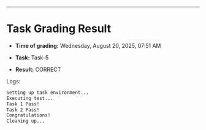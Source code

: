 
---
# Task Grading Result

- **Time of grading:** Wednesday, August 20, 2025, 07:51 AM

- **Task:** Task-5

- **Result:** CORRECT


Logs:
```bash
Setting up task environment...
Executing test...
Task 1 Pass!
Task 2 Pass!
Congratulations!
Cleaning up...
```
